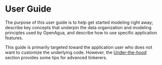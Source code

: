 # User Guide

The purpose of this user guide is to help get started modeling right away; describe key concepts that underpin the data organization and modeling principles used by OpenAgua, and describe how to use specific application features.

This guide is primarily targeted toward the application user who does not want to customize the underlying code. However, the [Under-the-hood](https://github.com/openagua/openagua-documentation/tree/f19ba5dcd6e831142525f48888c806f2925f6afe/user-guide/under-the-hood/README.md) section provides some tips for advanced tinkerers.
